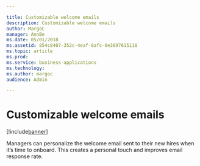 ```yaml
---

title: Customizable welcome emails
description: Customizable welcome emails
author: MargoC
manager: AnnBe
ms.date: 05/01/2018
ms.assetid: 854c8407-352c-4eaf-8afc-0e3897615118
ms.topic: article
ms.prod: 
ms.service: business-applications
ms.technology: 
ms.author: margoc
audience: Admin

---
```

#  Customizable welcome emails




[!include[banner](../../../includes/banner.md)]

Managers can personalize the welcome email sent to their new hires when it’s
time to onboard. This creates a personal touch and improves email response rate.

